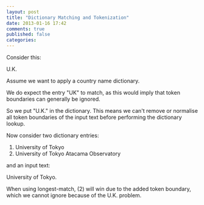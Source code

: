 ```yaml
---
layout: post
title: "Dictionary Matching and Tokenization"
date: 2013-01-16 17:42
comments: true
published: false
categories: 
---
```


Consider this:

U.K.

Assume we want to apply a country name dictionary.

We do expect the entry "UK" to match, as this would imply that token
boundaries can generally be ignored.

So we put "U.K." in the dictionary. This means we can't remove or
normalise all token boundaries of the input text before performing the
dictionary lookup.

Now consider two dictionary entries:

1) University of Tokyo
2) University of Tokyo Atacama Observatory

and an input text:

University of Tokyo.

When using longest-match, (2) will win due to the added token
boundary, which we cannot ignore because of the U.K. problem.
